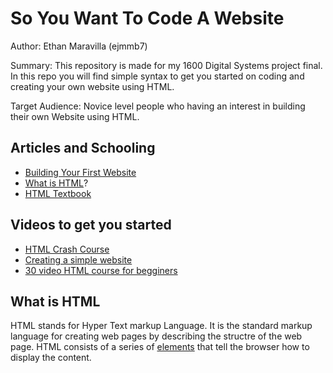 # So You Want To Code A Website

Author: Ethan Maravilla (ejmmb7)

Summary: This repository is made for my 1600 Digital Systems project final. In this repo you will find simple syntax to get you started on coding and creating your own website using HTML. 

Target Audience: Novice level people who having an interest in building their own Website using HTML.

## Articles and Schooling 
* [Building Your First Website](https://learn.shayhowe.com/html-css/building-your-first-web-page/)
* [What is HTML](https://en.wikipedia.org/wiki/HTML)?
* [HTML Textbook](https://www.w3schools.com/html/)

## Videos to get you started
* [HTML Crash Course](https://www.youtube.com/watch?v=UB1O30fR-EE)
* [Creating a simple website](https://www.youtube.com/watch?v=PlxWf493en4)
* [30 video HTML course for begginers](https://www.youtube.com/watch?v=dD2EISBDjWM&list=PLr6-GrHUlVf_ZNmuQSXdS197Oyr1L9sPB)

## What is HTML

HTML stands for Hyper Text markup Language. It is the standard markup language for creating web pages by describing the structre of the web page. HTML consists of a series of [elements](https://www.w3schools.com/html/html_elements.asp) that tell the browser how to display the content. 
